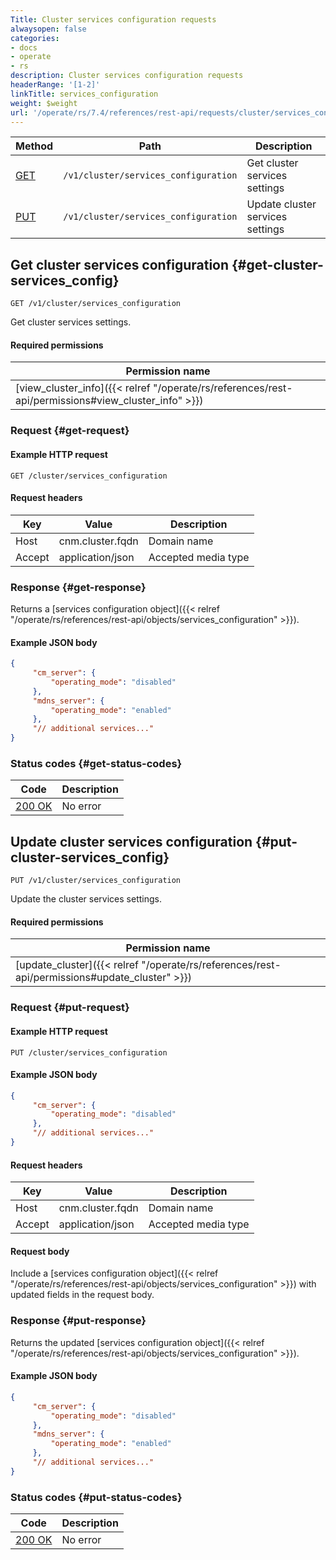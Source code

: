 ```yaml
---
Title: Cluster services configuration requests
alwaysopen: false
categories:
- docs
- operate
- rs
description: Cluster services configuration requests
headerRange: '[1-2]'
linkTitle: services_configuration
weight: $weight
url: '/operate/rs/7.4/references/rest-api/requests/cluster/services_configuration/'
---
```


| Method | Path | Description |
|--------|------|-------------|
| [GET](#get-cluster-services_config) | `/v1/cluster/services_configuration` | Get cluster services settings |
| [PUT](#put-cluster-services_config) | `/v1/cluster/services_configuration` | Update cluster services settings |

## Get cluster services configuration {#get-cluster-services_config}

	GET /v1/cluster/services_configuration

Get cluster services settings.

#### Required permissions

| Permission name |
|-----------------|
| [view_cluster_info]({{< relref "/operate/rs/references/rest-api/permissions#view_cluster_info" >}}) |

### Request {#get-request} 

#### Example HTTP request

	GET /cluster/services_configuration 

#### Request headers

| Key | Value | Description |
|-----|-------|-------------|
| Host | cnm.cluster.fqdn | Domain name |
| Accept | application/json | Accepted media type |

### Response {#get-response} 

Returns a [services configuration object]({{< relref "/operate/rs/references/rest-api/objects/services_configuration" >}}).

#### Example JSON body

```json
{
     "cm_server": {
         "operating_mode": "disabled"
     },
     "mdns_server": {
         "operating_mode": "enabled"
     },
     "// additional services..."
}
```

### Status codes {#get-status-codes} 

| Code | Description |
|------|-------------|
| [200 OK](http://www.w3.org/Protocols/rfc2616/rfc2616-sec10.html#sec10.2.1) | No error |

## Update cluster services configuration {#put-cluster-services_config}

	PUT /v1/cluster/services_configuration

Update the cluster services settings.

#### Required permissions

| Permission name |
|-----------------|
| [update_cluster]({{< relref "/operate/rs/references/rest-api/permissions#update_cluster" >}}) |

### Request {#put-request} 

#### Example HTTP request

	PUT /cluster/services_configuration 

#### Example JSON body

```json
{
     "cm_server": {
         "operating_mode": "disabled"
     },
     "// additional services..."
}
```

#### Request headers

| Key | Value | Description |
|-----|-------|-------------|
| Host | cnm.cluster.fqdn | Domain name |
| Accept | application/json | Accepted media type |

#### Request body

Include a [services configuration object]({{< relref "/operate/rs/references/rest-api/objects/services_configuration" >}}) with updated fields in the request body.

### Response {#put-response} 

Returns the updated [services configuration object]({{< relref "/operate/rs/references/rest-api/objects/services_configuration" >}}).

#### Example JSON body

```json
{
     "cm_server": {
         "operating_mode": "disabled"
     },
     "mdns_server": {
         "operating_mode": "enabled"
     },
     "// additional services..."
}
```

### Status codes {#put-status-codes} 

| Code | Description |
|------|-------------|
| [200 OK](http://www.w3.org/Protocols/rfc2616/rfc2616-sec10.html#sec10.2.1) | No error |
